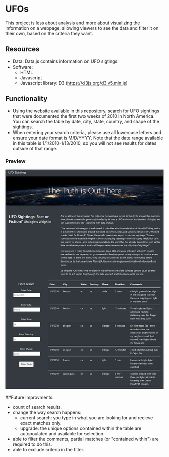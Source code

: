 # UFOs
This project is less about analysis and more about visualizing the information on a webpage, allowing viewers to see the data and filter it on their own, based on the criteria they want.

## Resources
- Data: Data.js contains information on UFO sigtings.
- Software: 
    - HTML
    - Javascript
    - Javascript library: D3  (https://d3js.org/d3.v5.min.js)


## Functionality
 - Using the website available in this repository, search for UFO sightings that were documented the first two weeks of 2010 in North America. You can search the table by date, city, state, country, and shape of the sightings.
- When entering your search criteria, please use all lowercase letters and ensure your date format is M/D/YYYY. Note that the date range available in this table is 1/1/2010-1/13/2010, so you will not see results for dates outside of that range.

### Preview
![](/Preview.png)

##Future improvments:
- count of search results.
- change the way search happens:
    - current search: you type in what you are looking for and recieve exact matches only.
    - upgrade: the unique options contained within the table are autopoulated and available for selection.
- able to filter the comments, partial matches (or "contained within") are required to do this.
- able to exclude criteria in the filter.
